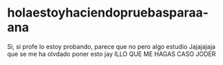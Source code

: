 # holaestoyhaciendopruebasparaa-ana
Si, si profe lo estoy probando, parece que no pero algo estudio
Jajajajaja que se me ha olvdado poner esto jay
ILLO QUE ME HAGAS CASO JODER

